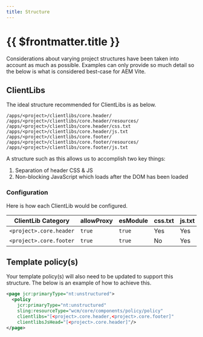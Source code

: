 ```yaml
---
title: Structure
---
```


# {{ $frontmatter.title }}

Considerations about varying project structures have been taken into account as much as possible. Examples can only provide so much detail so the below is what is considered best-case for AEM Vite.

## ClientLibs

The ideal structure recommended for ClientLibs is as below.

```
/apps/<project>/clientlibs/core.header/
/apps/<project>/clientlibs/core.header/resources/
/apps/<project>/clientlibs/core.header/css.txt
/apps/<project>/clientlibs/core.header/js.txt
/apps/<project>/clientlibs/core.footer/
/apps/<project>/clientlibs/core.footer/resources/
/apps/<project>/clientlibs/core.footer/js.txt
```

A structure such as this allows us to accomplish two key things:

1. Separation of header CSS & JS
2. Non-blocking JavaScript which loads after the DOM has been loaded

### Configuration

Here is how each ClientLib would be configured.

| ClientLib Category      | allowProxy | esModule | css.txt | js.txt |
| ----------------------- | ---------- | -------- | ------- | ------ |
| `<project>.core.header` | `true`     | `true`   | Yes     | Yes    |
| `<project>.core.footer` | `true`     | `true`   | No      | Yes    |

## Template policy(s)

Your template policy(s) will also need to be updated to support this structure. The below is an example of how to achieve this.

```xml
<page jcr:primaryType="nt:unstructured">
  <policy
    jcr:primaryType="nt:unstructured"
    sling:resourceType="wcm/core/components/policy/policy"
    clientlibs="[<project>.core.header,<project>.core.footer]"
    clientlibsJsHead="[<project>.core.header]"/>
</page>
```
